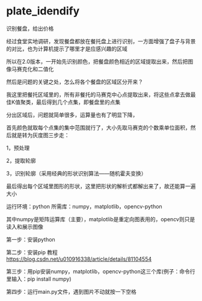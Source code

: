 # plate_idendify
识别餐盘，给出价格

经过食堂实地调研，发现餐盘都放在餐托盘上进行识别，一方面增强了盘子与背景的对比，也为计算机提示了哪里才是应感兴趣的区域

所以在2.0版本，一开始先识别颜色，把餐盘颜色相近的区域提取出来，然后把图像马赛克化和二值化

然后是问题的关键之处，怎么将各个餐盘的区域区分开来？

我这里把餐托区域里的，所有非餐托的马赛克中心点提取出来，将这些点拿去做最佳K值聚类，最后得到几个点集，即餐盘里的点集

分出区域后，问题就简单很多，运算量也有了明显下降，

首先颜色就取每个点集的集中范围就行了，大小先取马赛克的个数乘单位面积，然后就是转为灰度图三步走：

1，预处理

2，提取轮廓

3，识别轮廓（采用经典的形状识别算法——随机霍夫变换）

最后得出每个区域里图形的形状，这里把形状的解析式都解出来了，故还能算一遍大小


运行环境：python 所需库：numpy，matplotlib，opencv-python

其中numpy是矩阵运算库（主要），matplotlib是重定向图表用的，opencv则只是读入和展示图像

第一步：安装python

第二步：安装pip 教程 https://blog.csdn.net/u010916338/article/details/81104554

第三步：用pip安装numpy，matplotlib，opencv-python这三个库(例子：命令行里输入：pip install numpy)

第四步：运行main.py文件，遇到图片不动就按一下空格
